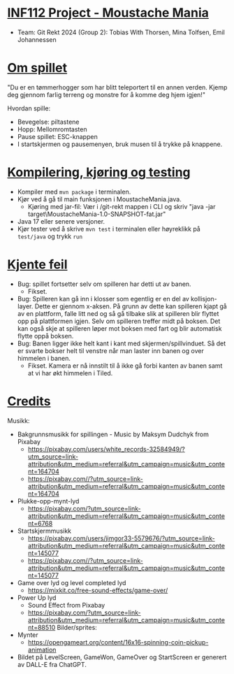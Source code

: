 # <u>INF112 Project - Moustache Mania</u>
- Team: Git Rekt 2024 (Group 2): Tobias With Thorsen, Mina Tolfsen, Emil Johannessen

# <u>Om spillet</u>
"Du er en tømmerhogger som har blitt teleportert til en annen verden. 
Kjemp deg gjennom farlig terreng og monstre for å komme deg hjem igjen!"

Hvordan spille:
- Bevegelse: piltastene
- Hopp: Mellomromtasten
- Pause spillet: ESC-knappen
- I startskjermen og pausemenyen, bruk musen til å trykke på knappene.

# <u>Kompilering, kjøring og testing</u>
- Kompiler med `mvn package` i terminalen.
- Kjør ved å gå til main funksjonen i MoustacheMania.java. 
  - Kjøring med jar-fil: Vær i /git-rekt mappen i CLI og skriv "java -jar target\MoustacheMania-1.0-SNAPSHOT-fat.jar"
- Java 17 eller senere versjoner.
- Kjør tester ved å skrive `mvn test` i terminalen eller høyreklikk på `test/java` og trykk `run`

# <u>Kjente feil</u>
- Bug: spillet fortsetter selv om spilleren har detti ut av banen.
  - Fikset.
- Bug: Spilleren kan gå inn i klosser som egentlig er en del av kollisjon-layer. Dette er gjennom x-aksen. På grunn av dette kan spilleren kjapt gå av en plattform, falle litt ned og så gå tilbake slik at spilleren blir flyttet opp på plattformen igjen. Selv om spilleren treffer midt på boksen.
Det kan også skje at spilleren løper mot boksen med fart og blir automatisk flytte oppå boksen.
- Bug: Banen ligger ikke helt kant i kant med skjermen/spillvinduet. Så det er svarte bokser helt til venstre når man laster inn banen og over himmelen i banen.
  - Fikset. Kamera er nå innstilt til å ikke gå forbi kanten av banen samt at vi har økt himmelen i Tiled.


# <u>Credits</u>
Musikk:
- Bakgrunnsmusikk for spillingen - Music by Maksym Dudchyk from Pixabay
  - https://pixabay.com/users/white_records-32584949/?utm_source=link-attribution&utm_medium=referral&utm_campaign=music&utm_content=164704
  - https://pixabay.com//?utm_source=link-attribution&utm_medium=referral&utm_campaign=music&utm_content=164704
- Plukke-opp-mynt-lyd
  - https://pixabay.com/?utm_source=link-attribution&utm_medium=referral&utm_campaign=music&utm_content=6768
- Startskjermmusikk
  - https://pixabay.com/users/jimgor33-5579676/?utm_source=link-attribution&utm_medium=referral&utm_campaign=music&utm_content=145077
  - https://pixabay.com//?utm_source=link-attribution&utm_medium=referral&utm_campaign=music&utm_content=145077
- Game over lyd og level completed lyd
  - https://mixkit.co/free-sound-effects/game-over/
- Power Up lyd
  - Sound Effect from Pixabay 
  - https://pixabay.com/?utm_source=link-attribution&utm_medium=referral&utm_campaign=music&utm_content=88510
Bilder/sprites:
- Mynter
  - https://opengameart.org/content/16x16-spinning-coin-pickup-animation
- Bildet på LevelScreen, GameWon, GameOver og StartScreen er generert av DALL-E fra ChatGPT.
